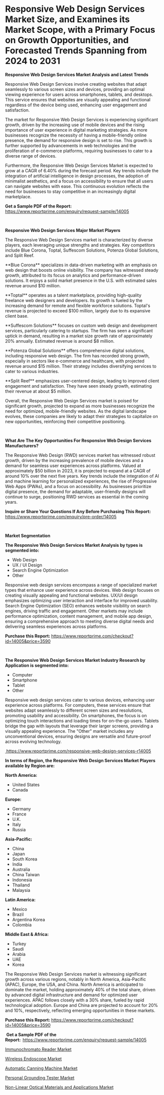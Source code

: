 <p><h1>Responsive Web Design Services Market Size, and Examines its Market Scope, with a Primary Focus on Growth Opportunities, and Forecasted Trends Spanning from 2024 to 2031</h1></p><p><strong>Responsive Web Design Services Market Analysis and Latest Trends</strong></p>
<p><p>Responsive Web Design Services involve creating websites that adapt seamlessly to various screen sizes and devices, providing an optimal viewing experience for users across smartphones, tablets, and desktops. This service ensures that websites are visually appealing and functional regardless of the device being used, enhancing user engagement and satisfaction.</p><p>The market for Responsive Web Design Services is experiencing significant growth, driven by the increasing use of mobile devices and the rising importance of user experience in digital marketing strategies. As more businesses recognize the necessity of having a mobile-friendly online presence, the demand for responsive design is set to rise. This growth is further supported by advancements in web technologies and the proliferation of e-commerce platforms, requiring businesses to cater to a diverse range of devices.</p><p>Furthermore, the Responsive Web Design Services Market is expected to grow at a CAGR of 6.40% during the forecast period. Key trends include the integration of artificial intelligence in design processes, the adoption of minimalist aesthetics, and a focus on accessibility to ensure that all users can navigate websites with ease. This continuous evolution reflects the need for businesses to stay competitive in an increasingly digital marketplace.</p></p>
<p><strong>Get a Sample PDF of the Report:&nbsp;</strong> <a href="https://www.reportprime.com/enquiry/request-sample/14005">https://www.reportprime.com/enquiry/request-sample/14005</a></p>
<p>&nbsp;</p>
<p><strong>Responsive Web Design Services Major Market Players</strong></p>
<p><p>The Responsive Web Design Services market is characterized by diverse players, each leveraging unique strengths and strategies. Key competitors include Blue Corona, Toptal, Suffescom Solutions, Potenza Global Solutions, and Split Reef.</p><p>**Blue Corona** specializes in data-driven marketing with an emphasis on web design that boosts online visibility. The company has witnessed steady growth, attributed to its focus on analytics and performance-driven solutions. It enjoys a solid market presence in the U.S. with estimated sales revenue around $10 million.</p><p>**Toptal** operates as a talent marketplace, providing high-quality freelance web designers and developers. Its growth is fueled by the increasing demand for remote and flexible workforce solutions. Toptal's revenue is projected to exceed $100 million, largely due to its expansive client base.</p><p>**Suffescom Solutions** focuses on custom web design and development services, particularly catering to startups. The firm has seen a significant uptick in demand, resulting in a market size growth rate of approximately 20% annually. Estimated revenue is around $8 million.</p><p>**Potenza Global Solutions** offers comprehensive digital solutions, including responsive web design. The firm has recorded strong growth, especially in sectors like e-commerce and healthcare, with projected revenue around $15 million. Their strategy includes diversifying services to cater to various industries.</p><p>**Split Reef** emphasizes user-centered design, leading to improved client engagement and satisfaction. They have seen steady growth, estimating their revenue at about $5 million.</p><p>Overall, the Responsive Web Design Services market is poised for significant growth, projected to expand as more businesses recognize the need for optimized, mobile-friendly websites. As the digital landscape evolves, these companies are likely to adapt their strategies to capitalize on new opportunities, reinforcing their competitive positioning.</p></p>
<p>&nbsp;</p>
<p><strong>What Are The Key Opportunities For Responsive Web Design Services Manufacturers?</strong></p>
<p><p>The Responsive Web Design (RWD) services market has witnessed robust growth, driven by the increasing prevalence of mobile devices and a demand for seamless user experiences across platforms. Valued at approximately $50 billion in 2023, it is projected to expand at a CAGR of around 10% over the next five years. Key trends include the integration of AI and machine learning for personalized experiences, the rise of Progressive Web Apps (PWAs), and a focus on accessibility. As businesses prioritize digital presence, the demand for adaptable, user-friendly designs will continue to surge, positioning RWD services as essential in the coming years.</p></p>
<p><strong>Inquire or Share Your Questions If Any Before Purchasing This Report:</strong> <a href="https://www.reportprime.com/enquiry/pre-order/14005">https://www.reportprime.com/enquiry/pre-order/14005</a></p>
<p>&nbsp;</p>
<p><strong>Market Segmentation</strong></p>
<p><strong>The Responsive Web Design Services Market Analysis by types is segmented into:</strong></p>
<p><ul><li>Web Design</li><li>UX / UI Design</li><li>Search Engine Optimization</li><li>Other</li></ul></p>
<p><p>Responsive web design services encompass a range of specialized market types that enhance user experience across devices. Web design focuses on creating visually appealing and functional websites. UX/UI design emphasizes optimizing user interaction and interface for improved usability. Search Engine Optimization (SEO) enhances website visibility on search engines, driving traffic and engagement. Other markets may include performance optimization, content management, and mobile app design, ensuring a comprehensive approach to meeting diverse digital needs and delivering seamless experiences across platforms.</p></p>
<p><strong>Purchase this Report:&nbsp;</strong><a href="https://www.reportprime.com/checkout?id=14005&price=3590">https://www.reportprime.com/checkout?id=14005&price=3590</a></p>
<p>&nbsp;</p>
<p><strong>The Responsive Web Design Services Market Industry Research by Application is segmented into:</strong></p>
<p><ul><li>Computer</li><li>Smartphone</li><li>Tablet</li><li>Other</li></ul></p>
<p><p>Responsive web design services cater to various devices, enhancing user experience across platforms. For computers, these services ensure that websites adapt seamlessly to different screen sizes and resolutions, promoting usability and accessibility. On smartphones, the focus is on optimizing touch interactions and loading times for on-the-go users. Tablets bridge the gap with layouts that leverage their larger screens, providing a visually appealing experience. The "Other" market includes any unconventional devices, ensuring designs are versatile and future-proof across evolving technology.</p></p>
<p><a href="https://www.reportprime.com/responsive-web-design-services-r14005">&nbsp;https://www.reportprime.com/responsive-web-design-services-r14005</a></p>
<p><strong>In terms of Region, the Responsive Web Design Services Market Players available by Region are:</strong></p>
<p>
    <p> <strong> North America: </strong>
        <ul>
            <li>United States</li>
            <li>Canada</li>
        </ul>
        </p> 
    <p> <strong> Europe: </strong>
        <ul>
            <li>Germany</li>
            <li>France</li>
            <li>U.K.</li>
            <li>Italy</li>
            <li>Russia</li>
        </ul>
        </p> 
    <p> <strong> Asia-Pacific: </strong>
        <ul>
            <li>China</li>
            <li>Japan</li>
            <li>South Korea</li>
            <li>India</li>
            <li>Australia</li>
            <li>China Taiwan</li>
            <li>Indonesia</li>
            <li>Thailand</li>
            <li>Malaysia</li>
        </ul>
        </p> 
    <p> <strong> Latin America: </strong>
        <ul>
            <li>Mexico</li>
            <li>Brazil</li>
            <li>Argentina Korea</li>
            <li>Colombia</li>
        </ul>
        </p> 
    <p> <strong> Middle East & Africa: </strong>
        <ul>
            <li>Turkey</li>
            <li>Saudi</li>
            <li>Arabia</li>
            <li>UAE</li>
            <li>Korea</li>
        </ul>
    </p>
    </p>
<p><p>The Responsive Web Design Services market is witnessing significant growth across various regions, notably in North America, Asia-Pacific (APAC), Europe, the USA, and China. North America is anticipated to dominate the market, holding approximately 40% of the total share, driven by advanced digital infrastructure and demand for optimized user experiences. APAC follows closely with a 30% share, fueled by rapid technological adoption. Europe and China are projected to account for 20% and 10%, respectively, reflecting emerging opportunities in these markets.</p></p>
<p><strong>Purchase this Report: </strong><a href="https://www.reportprime.com/checkout?id=14005&price=3590">https://www.reportprime.com/checkout?id=14005&price=3590</a></p>
<p>&nbsp;<strong>Get a Sample PDF of the Report:&nbsp;&nbsp;</strong><a href="https://www.reportprime.com/enquiry/request-sample/14005">https://www.reportprime.com/enquiry/request-sample/14005</a></p>
<p><strong></strong></p>
<p><p><a href="https://www.linkedin.com/pulse/global-immunochromato-reader-market-size-expected-reach-essje?trackingId=CsRycTYoRAqAc5ap%2FETByg%3D%3D">Immunochromato Reader Market</a></p><p><a href="https://medium.com/@eltaroberts39/the-wireless-endoscope-market-has-witnessed-significant-growth-in-recent-years-and-this-trend-is-1a8f94127dc5">Wireless Endoscope Market</a></p><p><a href="https://issuu.com/reportprime-2/docs/automatic-canning-machine-market-si_9569bbf53f1394">Automatic Canning Machine Market</a></p><p><a href="https://www.linkedin.com/pulse/personal-grounding-tester-market-size-growth-trends-industry-rzl4e?trackingId=DWtQapxvSSyxaykSzMrU8g%3D%3D">Personal Grounding Tester Market</a></p><p><a href="https://issuu.com/reportprime-2/docs/non-linear-optical-materials-and-ap_c727911bbd784c">Non-Linear Optical Materials and Applications Market</a></p></p>